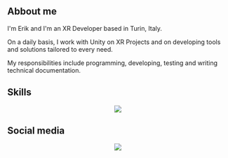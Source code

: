 ## Abbout me
<div>
<p style='text-align: justify;'>
<p> I'm Erik and I'm an XR Developer based in Turin, Italy. </p>
<p> On a daily basis, I work with Unity on XR Projects and on developing tools and solutions tailored to every need.</p>
<p>My responsibilities include programming, developing, testing and writing technical documentation.</p>
</div>

## Skills
<p align="center">
  <a href="https://skillicons.dev">
    <img src="https://skillicons.dev/icons?i=unity,unreal,cs,blender,git,vscode,visualstudio" />
  </a>
</p>

## Social media
<div align="center">
<a href="https://it.linkedin.com/in/erik-scantamburlo">
<img src="https://img.shields.io/badge/LinkedIn-0077B5?style=for-the-badge&logo=linkedin&logoColor=white"/>
</a>
</div>



